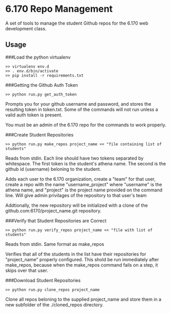 6.170 Repo Management
=====================

A set of tools to manage the student Github repos for the 6.170
web development class.

Usage
-----

###Load the python virtualenv

    >> virtualenv env.d
    >> . env.d/bin/activate
    >> pip install -r requirements.txt

###Getting the Github Auth Token

    >> python run.py get_auth_token

Prompts you for your github username and password, and stores the
resulting token in token.txt. Some of the commands will not run unless 
a valid auth token is present.

You must be an admin of the 6.170 repo for the commands to work properly.

###Create Student Repositories

    >> python run.py make_repos project_name << "file containing list of students"

Reads from stdin. Each line should have two tokens separated by whitespace.
The first token is the student's athena name. The second is the github
id (username) beloning to the student.

Adds each user to the 6.170 organization, create a "team" for that user,
create a repo with the name "username_project" where "username" is the athena
name, and "project" is the project name provided on the command line. Will
give admin privilages of the repository to that user's team

Addtionally, the new repository will be initialized with a clone of the
github.com:6170/project_name.git repository.

###Verify that Student Repositories are Correct

    >> python run.py verify_repos project_name << "file with list of students"

Reads from stdin. Same format as make_repos

Verifies that all of the students in the list have their repositories for
"project_name" properly configured. This shold be run immediately after
make_repos, because when the make_repos command fails on a step, it skips over
that user.

###Download Student Repositories

    >> python run.py clone_repos project_name

Clone all repos beloning to the supplied project_name and store them
in a new subfolder of the ./cloned_repos directory.
